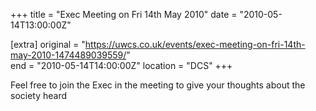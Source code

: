 +++
title = "Exec Meeting on Fri 14th May 2010"
date = "2010-05-14T13:00:00Z"

[extra]
original = "https://uwcs.co.uk/events/exec-meeting-on-fri-14th-may-2010-1474489039559/"    
end = "2010-05-14T14:00:00Z"
location = "DCS"
+++

Feel free to join the Exec in the meeting to give your thoughts about the society heard

